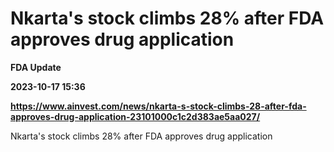 # Nkarta's stock climbs 28% after FDA approves drug application
**FDA Update**

**2023-10-17 15:36**

**https://www.ainvest.com/news/nkarta-s-stock-climbs-28-after-fda-approves-drug-application-23101000c1c2d383ae5aa027/**

Nkarta's stock climbs 28% after FDA approves drug application